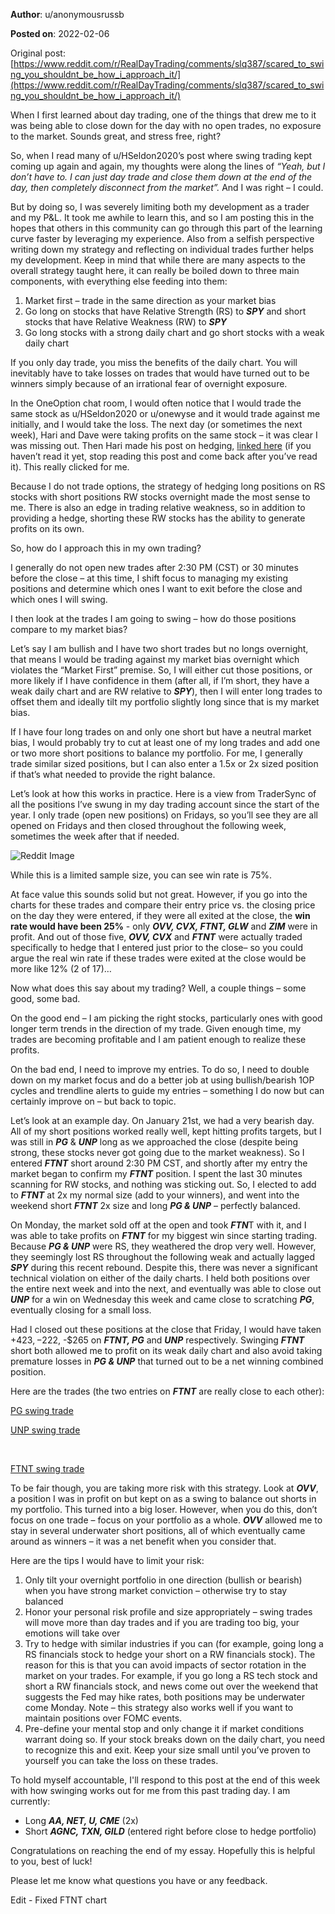 **Author**: u/anonymousrussb

**Posted on**: 2022-02-06

Original post: [https://www.reddit.com/r/RealDayTrading/comments/slq387/scared_to_swing_you_shouldnt_be_how_i_approach_it/](https://www.reddit.com/r/RealDayTrading/comments/slq387/scared_to_swing_you_shouldnt_be_how_i_approach_it/)

When I first learned about day trading, one of the things that drew me to it was being able to close down for the day with no open trades, no exposure to the market. Sounds great, and stress free, right?

So, when I read many of u/HSeldon2020’s post where swing trading kept coming up again and again, my thoughts were along the lines of *“Yeah, but I don’t have to. I can just day trade and close them down at the end of the day, then completely disconnect from the market”.* And I was right – I could.

But by doing so, I was severely limiting both my development as a trader and my P&L. It took me awhile to learn this, and so I am posting this in the hopes that others in this community can go through this part of the learning curve faster by leveraging my experience. Also from a selfish perspective writing down my strategy and reflecting on individual trades further helps my development. Keep in mind that while there are many aspects to the overall strategy taught here, it can really be boiled down to three main components, with everything else feeding into them:

1. Market first – trade in the same direction as your market bias
2. Go long on stocks that have Relative Strength (RS) to ***SPY*** and short stocks that have Relative Weakness (RW) to ***SPY***
3. Go long stocks with a strong daily chart and go short stocks with a weak daily chart

If you only day trade, you miss the benefits of the daily chart. You will inevitably have to take losses on trades that would have turned out to be winners simply because of an irrational fear of overnight exposure.

In the OneOption chat room, I would often notice that I would trade the same stock as u/HSeldon2020 or u/onewyse and it would trade against me initially, and I would take the loss. The next day (or sometimes the next week), Hari and Dave were taking profits on the same stock – it was clear I was missing out. Then Hari made his post on hedging, [linked here](https://www.reddit.com/r/RealDayTrading/comments/ri3nj5/hedging/?utm_source=share&utm_medium=web2x&context=3) (if you haven’t read it yet, stop reading this post and come back after you’ve read it). This really clicked for me.

Because I do not trade options, the strategy of hedging long positions on RS stocks with short positions RW stocks overnight made the most sense to me. There is also an edge in trading relative weakness, so in addition to providing a hedge, shorting these RW stocks has the ability to generate profits on its own.

So, how do I approach this in my own trading?

I generally do not open new trades after 2:30 PM (CST) or 30 minutes before the close – at this time, I shift focus to managing my existing positions and determine which ones I want to exit before the close and which ones I will swing.

I then look at the trades I am going to swing – how do those positions compare to my market bias?

Let’s say I am bullish and I have two short trades but no longs overnight, that means I would be trading against my market bias overnight which violates the “Market First” premise. So, I will either cut those positions, or more likely if I have confidence in them (after all, if I’m short, they have a weak daily chart and are RW relative to ***SPY***), then I will enter long trades to offset them and ideally tilt my portfolio slightly long since that is my market bias.

If I have four long trades on and only one short but have a neutral market bias, I would probably try to cut at least one of my long trades and add one or two more short positions to balance my portfolio. For me, I generally trade similar sized positions, but I can also enter a 1.5x or 2x sized position if that’s what needed to provide the right balance.

Let’s look at how this works in practice. Here is a view from TraderSync of all the positions I’ve swung in my day trading account since the start of the year. I only trade (open new positions) on Fridays, so you’ll see they are all opened on Fridays and then closed throughout the following week, sometimes the week after that if needed.

<img src="cache/images/d8278805f6ba4af5aaf90b56b1502714.png" alt="Reddit Image">

While this is a limited sample size, you can see win rate is 75%.

At face value this sounds solid but not great. However, if you go into the charts for these trades and compare their entry price vs. the closing price on the day they were entered, if they were all exited at the close, the **win rate would have been 25%** \- only ***OVV, CVX, FTNT, GLW*** and ***ZIM*** were in profit. And out of those five, ***OVV, CVX*** and ***FTNT*** were actually traded specifically to hedge that I entered just prior to the close– so you could argue the real win rate if these trades were exited at the close would be more like 12% (2 of 17)…

Now what does this say about my trading? Well, a couple things – some good, some bad.

On the good end – I am picking the right stocks, particularly ones with good longer term trends in the direction of my trade. Given enough time, my trades are becoming profitable and I am patient enough to realize these profits.

On the bad end, I need to improve my entries. To do so, I need to double down on my market focus and do a better job at using bullish/bearish 1OP cycles and trendline alerts to guide my entries – something I do now but can certainly improve on – but back to topic.

Let’s look at an example day. On January 21st, we had a very bearish day. All of my short positions worked really well, kept hitting profits targets, but I was still in ***PG*** & ***UNP*** long as we approached the close (despite being strong, these stocks never got going due to the market weakness). So I entered ***FTNT*** short around 2:30 PM CST, and shortly after my entry the market began to confirm my ***FTNT*** position. I spent the last 30 minutes scanning for RW stocks, and nothing was sticking out. So, I elected to add to ***FTNT*** at 2x my normal size (add to your winners), and went into the weekend short ***FTNT*** 2x size and long ***PG & UNP*** – perfectly balanced.

On Monday, the market sold off at the open and took ***FTN***T with it, and I was able to take profits on ***FTNT*** for my biggest win since starting trading. Because ***PG & UNP*** were RS, they weathered the drop very well. However, they seemingly lost RS throughout the following weak and actually lagged ***SPY*** during this recent rebound. Despite this, there was never a significant technical violation on either of the daily charts. I held both positions over the entire next week and into the next, and eventually was able to close out ***UNP*** for a win on Wednesday this week and came close to scratching ***PG***, eventually closing for a small loss.

Had I closed out these positions at the close that Friday, I would have taken +$423, -$222, -$265 on ***FTNT, PG*** and ***UNP*** respectively. Swinging ***FTNT*** short both allowed me to profit on its weak daily chart and also avoid taking premature losses in ***PG & UNP*** that turned out to be a net winning combined position.

Here are the trades (the two entries on ***FTNT*** are really close to each other):

[PG swing trade](<img src="cache/images/6bd3e8b37936689a1e9b415502790e3f.png" alt="Reddit Image">)

[UNP swing trade](<img src="cache/images/841b889d95f98b10a55a1000dd16b68f.png" alt="Reddit Image">)

&#x200B;

[FTNT swing trade](<img src="cache/images/b34d7ce8a99ed9b706deb15dbf9ce599.png" alt="Reddit Image">)

To be fair though, you are taking more risk with this strategy. Look at ***OVV***, a position I was in profit on but kept on as a swing to balance out shorts in my portfolio. This turned into a big loser. However, when you do this, don’t focus on one trade – focus on your portfolio as a whole. ***OVV*** allowed me to stay in several underwater short positions, all of which eventually came around as winners – it was a net benefit when you consider that.

Here are the tips I would have to limit your risk:

1. Only tilt your overnight portfolio in one direction (bullish or bearish) when you have strong market conviction – otherwise try to stay balanced
2. Honor your personal risk profile and size appropriately – swing trades will move more than day trades and if you are trading too big, your emotions will take over
3. Try to hedge with similar industries if you can (for example, going long a RS financials stock to hedge your short on a RW financials stock). The reason for this is that you can avoid impacts of sector rotation in the market on your trades. For example, if you go long a RS tech stock and short a RW financials stock, and news come out over the weekend that suggests the Fed may hike rates, both positions may be underwater come Monday. Note – this strategy also works well if you want to maintain positions over FOMC events.
4. Pre-define your mental stop and only change it if market conditions warrant doing so. If your stock breaks down on the daily chart, you need to recognize this and exit. Keep your size small until you’ve proven to yourself you can take the loss on these trades.

To hold myself accountable, I'll respond to this post at the end of this week with how swinging works out for me from this past trading day. I am currently:

* Long ***AA, NET, U, CME*** (2x)
* Short ***AGNC, TXN, GILD*** (entered right before close to hedge portfolio)

Congratulations on reaching the end of my essay. Hopefully this is helpful to you, best of luck!

Please let me know what questions you have or any feedback.

Edit - Fixed FTNT chart